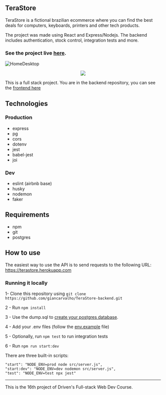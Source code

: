 ## TeraStore

TeraStore is a fictional brazilian ecommerce where you can find the best deals for computers, keyboards, printers and other tech products. 

The project was made using React and Express/Nodejs. The backend includes authentication, stock control, integration tests and more. 

### See the project live [here](https://tera-store-frontend-ten.vercel.app).

![HomeDesktop](https://i.imgur.com/OwnJQHO.png)

<p align="center">
  <img src="https://i.imgur.com/sC3C5AY.png" />
</p>

This is a full stack project. You are in the backend repository, you can see the [frontend here](https://github.com/giancarvalho/TeraStore-frontend)

## Technologies

### Production
- express
- pg 
- cors
- dotenv
- jest 
- babel-jest
- joi

### Dev
- eslint (airbnb base)
- husky
- nodemon
- faker


## Requirements

- npm
- git
- postgres

## How to use

The easiest way to use the API is to send requests to the following URL: https://terastore.herokuapp.com

### Running it locally

1- Clone this repository using ```git clone https://github.com/giancarvalho/TeraStore-backend.git```

2 - Run ```npm install``` 

3 - Use the dump.sql to [create your postgres database](https://www.postgresql.org/docs/9.4/backup-dump.html).

4 - Add your .env files (follow the [env.example](https://github.com/giancarvalho/TeraStore-backend/blob/9a7ba8c6f73b3eedcc4308618a9eca07bd02c54e/.env.example) file)

5 - Optionally, run ```npm test``` to run integration tests

6 - Run ```npm run start:dev```

There are three built-in scripts:

    "start": "NODE_ENV=prod node src/server.js",
    "start:dev": "NODE_ENV=dev nodemon src/server.js",
    "test": "NODE_ENV=test npx jest"

---
This is the 16th project of Driven's Full-stack Web Dev Course. 
